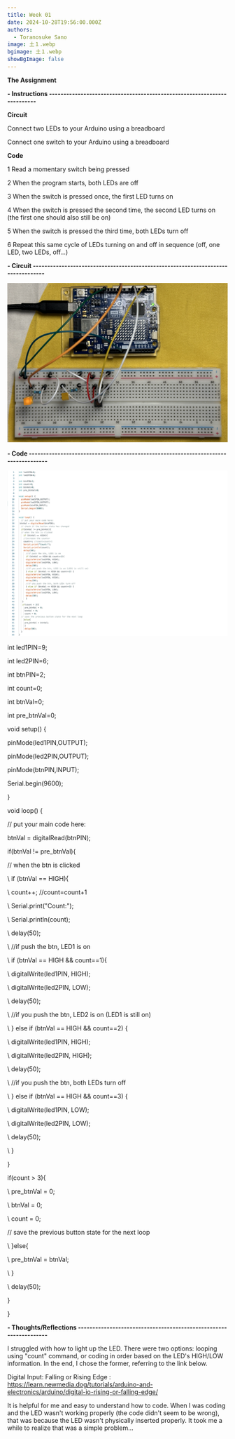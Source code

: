 ```yaml
---
title: Week 01
date: 2024-10-28T19:56:00.000Z
authors:
  - Toranosuke Sano
image: 土１.webp
bgimage: 土１.webp
showBgImage: false
---
```

**The Assignment** 

**\- Instructions ------------------------------------------------------------------------**

**Circuit** 

Connect two LEDs to your Arduino using a breadboard

Connect one switch to your Arduino using a breadboard

**Code**

1 Read a momentary switch being pressed

2 When the program starts, both LEDs are off

3 When the switch is pressed once, the first LED turns on

4 When the switch is pressed the second time, the second LED turns on (the first one should also still be on)

5 When the switch is pressed the third time, both LEDs turn off

6 Repeat this same cycle of LEDs turning on and off in sequence (off, one LED, two LEDs, off…)

**\- Circuit ---------------------------------------------------------------------------------**

![](img_7521.jpg)

**\- Code -----------------------------------------------------------------------------------**

![](スクリーンショット-2024-10-30-23.30.10.png)

int led1PIN=9;

int led2PIN=6;

int btnPIN=2;

int count=0;

int btnVal=0;

int pre_btnVal=0;

void setup() {

  pinMode(led1PIN,OUTPUT);

  pinMode(led2PIN,OUTPUT);

  pinMode(btnPIN,INPUT);

  Serial.begin(9600);

}

void loop() {

  // put your main code here:

 btnVal = digitalRead(btnPIN);

  if(btnVal != pre_btnVal){ 

  // when the btn is clicked

\    if (btnVal == HIGH){

\    count++; //count=count+1

\    Serial.print("Count:");

\    Serial.println(count);

\    delay(50);

\    //if push the btn, LED1 is on

\    if (btnVal == HIGH && count==1){

\    digitalWrite(led1PIN, HIGH);

\    digitalWrite(led2PIN, LOW);

\    delay(50);

\    //if you push the btn, LED2 is on (LED1 is still on)

\    } else if (btnVal == HIGH && count==2) {

\    digitalWrite(led1PIN, HIGH);

\    digitalWrite(led2PIN, HIGH);

\    delay(50);

\    //if you push the btn, both LEDs turn off

\    } else if (btnVal == HIGH && count==3) {

\    digitalWrite(led1PIN, LOW);

\    digitalWrite(led2PIN, LOW);

\    delay(50);

\    } 

   }

   if(count > 3){

\    pre_btnVal = 0;

\    btnVal = 0;

\    count = 0;

  // save the previous button state for the next loop 

\    }else{ 

\    pre_btnVal = btnVal;

\    }

\    delay(50);

  }

}

**\- Thoughts/Reflections ------------------------------------------------------------------**

I struggled with how to light up the LED. There were two options: looping using "count" command, or coding in order based on the LED's HIGH/LOW information. In the end, I chose the former, referring to the link below. 

Digital Input: Falling or Rising Edge : <https://learn.newmedia.dog/tutorials/arduino-and-electronics/arduino/digital-io-rising-or-falling-edge/>

It is helpful for me and easy to understand how to code. When I was coding and the LED wasn't working properly (the code didn't seem to be wrong), that was because the LED wasn't physically inserted properly. It took me a while to realize that was a simple problem...
